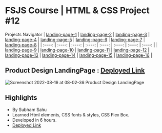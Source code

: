# FSJS Course | HTML & CSS Project #12

Projects Navigator
| [landing-page-1](https://github.com/sub1120/landing-page-1) | [landing-page-2](https://github.com/sub1120/landing-page-2)  | [landing-page-3](https://github.com/sub1120/landing-page-3) | [landing-page-4](https://github.com/sub1120/landing-page-4)  | [landing-page-5](https://github.com/sub1120/landing-page-5) | [landing-page-6](https://github.com/sub1120/landing-page-6)  | [landing-page-7](https://github.com/sub1120/landing-page-7) | [landing-page-8](https://github.com/sub1120/landing-page-8)  | 
| :----: | :----: | :----: | :----: | :----: | :----: | :----: | :----: |
| [landing-page-9](https://github.com/sub1120/landing-page-9) | [landing-page-10](https://github.com/sub1120/landing-page-10)  | [landing-page-11](https://github.com/sub1120/landing-page-11) | [landing-page-12](https://github.com/sub1120/landing-page-12)  | [landing-page-13](https://github.com/sub1120/landing-page-13) | [landing-page-14](https://github.com/sub1120/landing-page-14)  | [landing-page-15](https://github.com/sub1120/landing-page-15) |   [landing-page-16](https://github.com/sub1120/landing-page-16) | 

## Product Design LandingPage : [Deployed Link](https://dulcet-sundae-0c9ce6.netlify.app/)
![Screenshot 2022-08-19 at 08-02-36 Product Design LandingPage](https://user-images.githubusercontent.com/43786036/185530273-fd55d59d-3e93-4259-a489-6e8e9e6ffa29.png)


## Highlights
- By Subham Sahu
- Learned Html elements, CSS fonts & styles, CSS Flex Box.
- Developed in 6 hours.
- [Deployed Link](https://dulcet-sundae-0c9ce6.netlify.app/)
